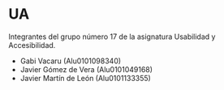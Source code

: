 # UA
Integrantes del grupo número 17 de la asignatura Usabilidad y Accesibilidad.

  - Gabi Vacaru (Alu0101098340)
  - Javier Gómez de Vera (Alu0101049168)
  - Javier Martín de León (Alu0101133355)
